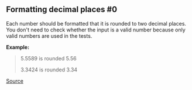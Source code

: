 ## Formatting decimal places #0

Each number should be formatted that it is rounded to two decimal places. You don't need to check whether the input is a valid number because only valid numbers are used in the tests.

**Example:**
    
> 5.5589 is rounded 5.56   
>
> 3.3424 is rounded 3.34

[Source](https://www.codewars.com/kata/5641a03210e973055a00000d/train/python)